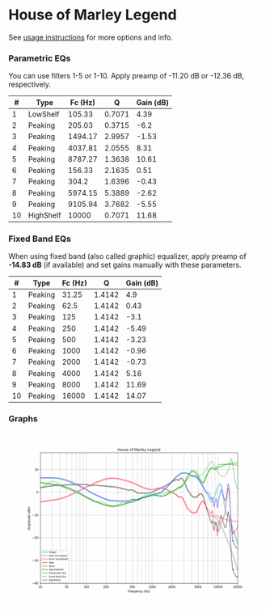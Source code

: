 # House of Marley Legend
See [usage instructions](https://github.com/jaakkopasanen/AutoEq#usage) for more options and info.

### Parametric EQs
You can use filters 1-5 or 1-10. Apply preamp of -11.20 dB or -12.36 dB, respectively.

|   # | Type      |   Fc (Hz) |      Q |   Gain (dB) |
|-----|-----------|-----------|--------|-------------|
|   1 | LowShelf  |    105.33 | 0.7071 |        4.39 |
|   2 | Peaking   |    205.03 | 0.3715 |       -6.2  |
|   3 | Peaking   |   1494.17 | 2.9957 |       -1.53 |
|   4 | Peaking   |   4037.81 | 2.0555 |        8.31 |
|   5 | Peaking   |   8787.27 | 1.3638 |       10.61 |
|   6 | Peaking   |    156.33 | 2.1635 |        0.51 |
|   7 | Peaking   |    304.2  | 1.6396 |       -0.43 |
|   8 | Peaking   |   5974.15 | 5.3889 |       -2.62 |
|   9 | Peaking   |   9105.94 | 3.7682 |       -5.55 |
|  10 | HighShelf |  10000    | 0.7071 |       11.68 |

### Fixed Band EQs
When using fixed band (also called graphic) equalizer, apply preamp of **-14.83 dB** (if available) and set gains manually with these parameters.

|   # | Type    |   Fc (Hz) |      Q |   Gain (dB) |
|-----|---------|-----------|--------|-------------|
|   1 | Peaking |     31.25 | 1.4142 |        4.9  |
|   2 | Peaking |     62.5  | 1.4142 |        0.43 |
|   3 | Peaking |    125    | 1.4142 |       -3.1  |
|   4 | Peaking |    250    | 1.4142 |       -5.49 |
|   5 | Peaking |    500    | 1.4142 |       -3.23 |
|   6 | Peaking |   1000    | 1.4142 |       -0.96 |
|   7 | Peaking |   2000    | 1.4142 |       -0.73 |
|   8 | Peaking |   4000    | 1.4142 |        5.16 |
|   9 | Peaking |   8000    | 1.4142 |       11.69 |
|  10 | Peaking |  16000    | 1.4142 |       14.07 |

### Graphs
![](./House%20of%20Marley%20Legend.png)

